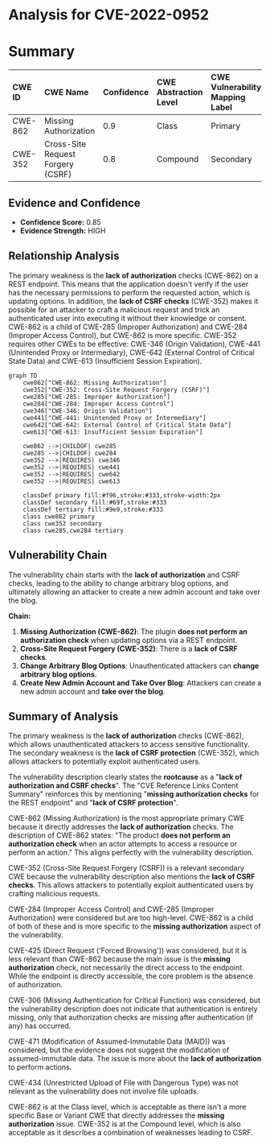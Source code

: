 # Analysis for CVE-2022-0952

# Summary
| CWE ID  | CWE Name                                                                        | Confidence | CWE Abstraction Level | CWE Vulnerability Mapping Label | CWE-Vulnerability Mapping Notes |
| :-------- | :------------------------------------------------------------------------------ | :--------- | :---------------------- | :------------------------------ | :------------------------------ |
| CWE-862   | Missing Authorization                                                         | 0.9        | Class                   | Primary                         | Allowed-with-Review             |
| CWE-352   | Cross-Site Request Forgery (CSRF)                                             | 0.8        | Compound                | Secondary                       | Allowed                         |

## Evidence and Confidence

*   **Confidence Score:** 0.85
*   **Evidence Strength:** HIGH

## Relationship Analysis

The primary weakness is the **lack of authorization** checks (CWE-862) on a REST endpoint. This means that the application doesn't verify if the user has the necessary permissions to perform the requested action, which is updating options. In addition, the **lack of CSRF checks** (CWE-352) makes it possible for an attacker to craft a malicious request and trick an authenticated user into executing it without their knowledge or consent. CWE-862 is a child of CWE-285 (Improper Authorization) and CWE-284 (Improper Access Control), but CWE-862 is more specific. CWE-352 requires other CWEs to be effective: CWE-346 (Origin Validation), CWE-441 (Unintended Proxy or Intermediary), CWE-642 (External Control of Critical State Data) and CWE-613 (Insufficient Session Expiration).

```mermaid
graph TD
    cwe862["CWE-862: Missing Authorization"]
    cwe352["CWE-352: Cross-Site Request Forgery (CSRF)"]
    cwe285["CWE-285: Improper Authorization"]
    cwe284["CWE-284: Improper Access Control"]
    cwe346["CWE-346: Origin Validation"]
    cwe441["CWE-441: Unintended Proxy or Intermediary"]
    cwe642["CWE-642: External Control of Critical State Data"]
    cwe613["CWE-613: Insufficient Session Expiration"]

    cwe862 -->|CHILDOF| cwe285
    cwe285 -->|CHILDOF| cwe284
    cwe352 -->|REQUIRES| cwe346
    cwe352 -->|REQUIRES| cwe441
    cwe352 -->|REQUIRES| cwe642
    cwe352 -->|REQUIRES| cwe613

    classDef primary fill:#f96,stroke:#333,stroke-width:2px
    classDef secondary fill:#69f,stroke:#333
    classDef tertiary fill:#9e9,stroke:#333
    class cwe862 primary
    class cwe352 secondary
    class cwe285,cwe284 tertiary
```

## Vulnerability Chain

The vulnerability chain starts with the **lack of authorization** and CSRF checks, leading to the ability to change arbitrary blog options, and ultimately allowing an attacker to create a new admin account and take over the blog.

**Chain:**

1.  **Missing Authorization (CWE-862)**: The plugin **does not perform an authorization check** when updating options via a REST endpoint.
2.  **Cross-Site Request Forgery (CWE-352)**: There is a **lack of CSRF checks**.
3.  **Change Arbitrary Blog Options**: Unauthenticated attackers can **change arbitrary blog options**.
4.  **Create New Admin Account and Take Over Blog**: Attackers can create a new admin account and **take over the blog**.

## Summary of Analysis

The primary weakness is the **lack of authorization** checks (CWE-862), which allows unauthenticated attackers to access sensitive functionality. The secondary weakness is the **lack of CSRF protection** (CWE-352), which allows attackers to potentially exploit authenticated users.

The vulnerability description clearly states the **rootcause** as a "**lack of authorization and CSRF checks**". The "CVE Reference Links Content Summary" reinforces this by mentioning "**missing authorization checks** for the REST endpoint" and "**lack of CSRF protection**".

CWE-862 (Missing Authorization) is the most appropriate primary CWE because it directly addresses the **lack of authorization** checks. The description of CWE-862 states: "The product **does not perform an authorization check** when an actor attempts to access a resource or perform an action." This aligns perfectly with the vulnerability description.

CWE-352 (Cross-Site Request Forgery (CSRF)) is a relevant secondary CWE because the vulnerability description also mentions the **lack of CSRF checks**. This allows attackers to potentially exploit authenticated users by crafting malicious requests.

CWE-284 (Improper Access Control) and CWE-285 (Improper Authorization) were considered but are too high-level. CWE-862 is a child of both of these and is more specific to the **missing authorization** aspect of the vulnerability.

CWE-425 (Direct Request ('Forced Browsing')) was considered, but it is less relevant than CWE-862 because the main issue is the **missing authorization** check, not necessarily the direct access to the endpoint. While the endpoint is directly accessible, the core problem is the absence of authorization.

CWE-306 (Missing Authentication for Critical Function) was considered, but the vulnerability description does not indicate that authentication is entirely missing, only that authorization checks are missing after authentication (if any) has occurred.

CWE-471 (Modification of Assumed-Immutable Data (MAID)) was considered, but the evidence does not suggest the modification of assumed-immutable data. The issue is more about the **lack of authorization** to perform actions.

CWE-434 (Unrestricted Upload of File with Dangerous Type) was not relevant as the vulnerability does not involve file uploads.

CWE-862 is at the Class level, which is acceptable as there isn't a more specific Base or Variant CWE that directly addresses the **missing authorization** issue. CWE-352 is at the Compound level, which is also acceptable as it describes a combination of weaknesses leading to CSRF.